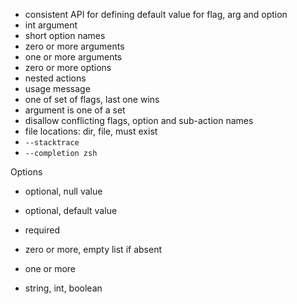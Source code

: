 - consistent API for defining default value for flag, arg and option 
- int argument
- short option names
- zero or more arguments
- one or more arguments
- zero or more options
- nested actions
- usage message
- one of set of flags, last one wins
- argument is one of a set
- disallow conflicting flags, option and sub-action names
- file locations: dir, file, must exist
- `--stacktrace`
- `--completion zsh`


Options

- optional, null value
- optional, default value
- required
- zero or more, empty list if absent
- one or more

- string, int, boolean
